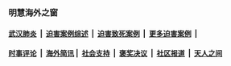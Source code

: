 
### 明慧海外之窗

####  [武汉肺炎](indexes/365.md?t=06171901) &nbsp;|&nbsp;  [迫害案例综述](indexes/328.md?t=06171901) &nbsp;|&nbsp; [迫害致死案例](indexes/277.md?t=06171901)  &nbsp;|&nbsp; [更多迫害案例](indexes/81.md?t=06171901)  &nbsp;|&nbsp; 
####  [时事评论](indexes/19.md?t=06171901) &nbsp;|&nbsp; [海外简讯](indexes/245.md?t=06171901)&nbsp;|&nbsp;  [社会支持](indexes/140.md?t=06171901) &nbsp;|&nbsp; [褒奖决议](indexes/282.md?t=06171901) &nbsp;|&nbsp; [社区报道](indexes/91.md?t=06171901)  &nbsp;|&nbsp; [天人之间](indexes/78.md?t=06171901) 

